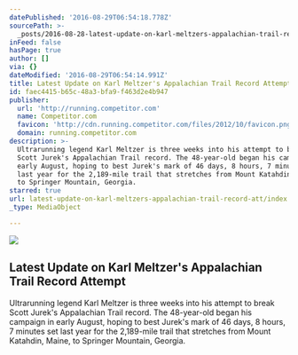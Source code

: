```yaml
---
datePublished: '2016-08-29T06:54:18.778Z'
sourcePath: >-
  _posts/2016-08-28-latest-update-on-karl-meltzers-appalachian-trail-record-att.md
inFeed: false
hasPage: true
author: []
via: {}
dateModified: '2016-08-29T06:54:14.991Z'
title: Latest Update on Karl Meltzer's Appalachian Trail Record Attempt
id: faec4415-b65c-48a3-bfa9-f463d2e4b947
publisher:
  url: 'http://running.competitor.com'
  name: Competitor.com
  favicon: 'http://cdn.running.competitor.com/files/2012/10/favicon.png'
  domain: running.competitor.com
description: >-
  Ultrarunning legend Karl Meltzer is three weeks into his attempt to break
  Scott Jurek's Appalachian Trail record. The 48-year-old began his campaign in
  early August, hoping to best Jurek's mark of 46 days, 8 hours, 7 minutes set
  last year for the 2,189-mile trail that stretches from Mount Katahdin, Maine,
  to Springer Mountain, Georgia.
starred: true
url: latest-update-on-karl-meltzers-appalachian-trail-record-att/index.html
_type: MediaObject

---
```

<article style=""><img src="https://s3-us-west-2.amazonaws.com/the-grid-img/p/ce26131fd0d5b94eac0c276610bf25e622c46eb1.jpg" /><h1>Latest Update on Karl Meltzer's Appalachian Trail Record Attempt</h1><p>Ultrarunning legend Karl Meltzer is three weeks into his attempt to break Scott Jurek's Appalachian Trail record. The 48-year-old began his campaign in early August, hoping to best Jurek's mark of 46 days, 8 hours, 7 minutes set last year for the 2,189-mile trail that stretches from Mount Katahdin, Maine, to Springer Mountain, Georgia.</p></article>